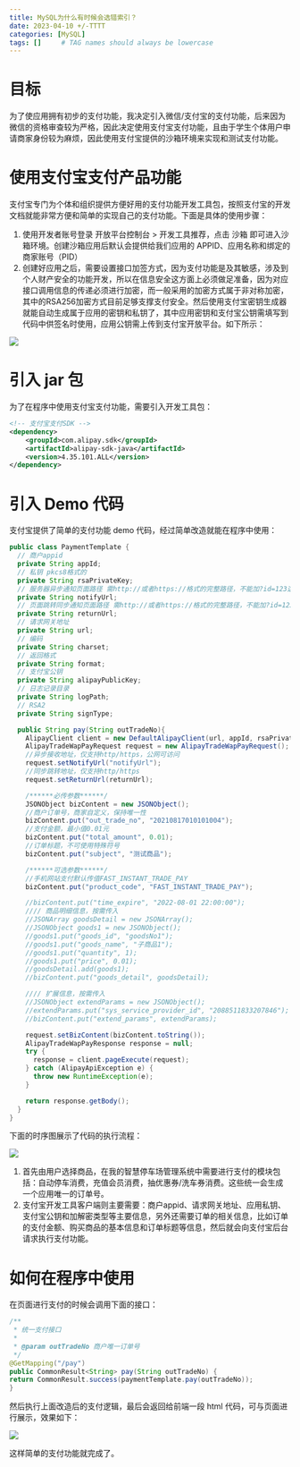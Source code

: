 ```yaml
---
title: MySQL为什么有时候会选错索引？
date: 2023-04-10 +/-TTTT
categories: [MySQL]
tags: []     # TAG names should always be lowercase
---
```


# 目标
为了使应用拥有初步的支付功能，我决定引入微信/支付宝的支付功能，后来因为微信的资格审查较为严格，因此决定使用支付宝支付功能，且由于学生个体用户申请商家身份较为麻烦，因此使用支付宝提供的沙箱环境来实现和测试支付功能。

# 使用支付宝支付产品功能
支付宝专门为个体和组织提供方便好用的支付功能开发工具包，按照支付宝的开发文档就能非常方便和简单的实现自己的支付功能。下面是具体的使用步骤：

1. 使用开发者账号登录 开放平台控制台 > 开发工具推荐，点击 沙箱 即可进入沙箱环境。创建沙箱应用后默认会提供给我们应用的 APPID、应用名称和绑定的商家账号（PID）
2. 创建好应用之后，需要设置接口加签方式，因为支付功能是及其敏感，涉及到个人财产安全的功能开发，所以在信息安全这方面上必须做足准备，因为对应接口调用信息的传递必须进行加密，而一般采用的加密方式属于非对称加密，其中的RSA256加密方式目前足够支撑支付安全。然后使用支付宝密钥生成器就能自动生成属于应用的密钥和私钥了，其中应用密钥和支付宝公钥需填写到代码中供签名时使用，应用公钥需上传到支付宝开放平台。如下所示：

![](https://cdn.jsdelivr.net/gh/Casflawed/img-host@master/blog/202305032143747.png)


# 引入 jar 包
为了在程序中使用支付宝支付功能，需要引入开发工具包：

```xml
<!-- 支付宝支付SDK -->
<dependency>
    <groupId>com.alipay.sdk</groupId>
    <artifactId>alipay-sdk-java</artifactId>
    <version>4.35.101.ALL</version>
</dependency>
```

# 引入 Demo 代码
支付宝提供了简单的支付功能 demo 代码，经过简单改造就能在程序中使用：

```java
public class PaymentTemplate {
  // 商户appid
  private String appId;
  // 私钥 pkcs8格式的
  private String rsaPrivateKey;
  // 服务器异步通知页面路径 需http://或者https://格式的完整路径，不能加?id=123这类自定义参数，必须外网可以正常访问
  private String notifyUrl;
  // 页面跳转同步通知页面路径 需http://或者https://格式的完整路径，不能加?id=123这类自定义参数，必须外网可以正常访问 商户可以自定义同步跳转地址
  private String returnUrl;
  // 请求网关地址
  private String url;
  // 编码
  private String charset;
  // 返回格式
  private String format;
  // 支付宝公钥
  private String alipayPublicKey;
  // 日志记录目录
  private String logPath;
  // RSA2
  private String signType;

  public String pay(String outTradeNo){
    AlipayClient client = new DefaultAlipayClient(url, appId, rsaPrivateKey, format, charset, alipayPublicKey, signType);
    AlipayTradeWapPayRequest request = new AlipayTradeWapPayRequest();
    //异步接收地址，仅支持http/https，公网可访问
    request.setNotifyUrl("notifyUrl");
    //同步跳转地址，仅支持http/https
    request.setReturnUrl(returnUrl);

    /******必传参数******/
    JSONObject bizContent = new JSONObject();
    //商户订单号，商家自定义，保持唯一性
    bizContent.put("out_trade_no", "20210817010101004");
    //支付金额，最小值0.01元
    bizContent.put("total_amount", 0.01);
    //订单标题，不可使用特殊符号
    bizContent.put("subject", "测试商品");

    /******可选参数******/
    //手机网站支付默认传值FAST_INSTANT_TRADE_PAY
    bizContent.put("product_code", "FAST_INSTANT_TRADE_PAY");

    //bizContent.put("time_expire", "2022-08-01 22:00:00");
    //// 商品明细信息，按需传入
    //JSONArray goodsDetail = new JSONArray();
    //JSONObject goods1 = new JSONObject();
    //goods1.put("goods_id", "goodsNo1");
    //goods1.put("goods_name", "子商品1");
    //goods1.put("quantity", 1);
    //goods1.put("price", 0.01);
    //goodsDetail.add(goods1);
    //bizContent.put("goods_detail", goodsDetail);

    //// 扩展信息，按需传入
    //JSONObject extendParams = new JSONObject();
    //extendParams.put("sys_service_provider_id", "2088511833207846");
    //bizContent.put("extend_params", extendParams);

    request.setBizContent(bizContent.toString());
    AlipayTradeWapPayResponse response = null;
    try {
      response = client.pageExecute(request);
    } catch (AlipayApiException e) {
      throw new RuntimeException(e);
    }

    return response.getBody();
  }
}

```

下面的时序图展示了代码的执行流程：

![](https://cdn.jsdelivr.net/gh/Casflawed/img-host@master/blog/202305032151875.png)

1. 首先由用户选择商品，在我的智慧停车场管理系统中需要进行支付的模块包括：自动停车消费，充值会员消费，抽优惠券/洗车券消费。这些统一会生成一个应用唯一的订单号。
2. 支付宝开发工具客户端则主要需要：商户appid、请求网关地址、应用私钥、支付宝公钥和加解密类型等主要信息，另外还需要订单的相关信息，比如订单的支付金额、购买商品的基本信息和订单标题等信息，然后就会向支付宝后台请求执行支付功能。

# 如何在程序中使用
在页面进行支付的时候会调用下面的接口：

```java
/**
 * 统一支付接口
 *
 * @param outTradeNo 商户唯一订单号
 */
@GetMapping("/pay")
public CommonResult<String> pay(String outTradeNo) {
return CommonResult.success(paymentTemplate.pay(outTradeNo));
}
```

然后执行上面改造后的支付逻辑，最后会返回给前端一段 html 代码，可与页面进行展示，效果如下：

![](https://cdn.jsdelivr.net/gh/Casflawed/img-host@master/blog/202305032222689.png)

这样简单的支付功能就完成了。